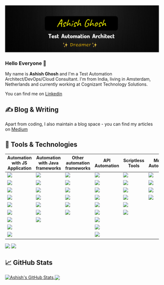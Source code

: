 ![Header](https://raw.githubusercontent.com/ghoshasish99/ghoshasish99/main/header.png)

### Hello Everyone 👋

My name is **Ashish Ghosh** and I'm a Test Automation Architect/DevOps/Cloud Consultant. 
I'm from India, living in Amsterdam, Netherlands and currently working at Cognizant Technology Solutions.

You can find me on [Linkedin](https://www.linkedin.com/in/ashish-ghosh/)

## &#x270d; Blog & Writing

Apart from coding, I also maintain a blog space - you can find my articles on [Medium](https://medium.com/@ghoshasish99)

## 🔧 Tools & Technologies

Automation with JS Application|Automation with Java frameworks|Other automation frameworks|API Automation|Scriptless Tools|Mobile Automation|Service Virtualization
----|----|----|----|----|----|----
![](https://img.shields.io/badge/Playwright-CucumberJS-informational?style=flat&color=2bbc8a)|![](https://img.shields.io/badge/Selenium-Cucumber-informational?style=flat&color=blue)|![](https://img.shields.io/badge/Selenium-Specflow-informational?style=flat&color=blueviolet)|![](https://img.shields.io/badge/Java-SerenityRestAssured-informational?style=flat&color=2bbc8a)|![](https://img.shields.io/badge/Katalon-informational?style=flat&color=lightgrey)|![](https://img.shields.io/badge/Appium-informational?style=flat&color=2bbc8a)|![](https://img.shields.io/badge/Wiremock-informational?style=flat&color=2bbc8a)
![](https://img.shields.io/badge/Playwright-Folio-informational?style=flat&color=2bbc8a)|![](https://img.shields.io/badge/Selenium-Serenity-informational?style=flat&color=blue)|![](https://img.shields.io/badge/Playwright-Specflow-informational?style=flat&color=blueviolet)|![](https://img.shields.io/badge/SoapUI-Rest&SoapAPI-informational?style=flat&color=2bbc8a)|![](https://img.shields.io/badge/Ranorex-informational?style=flat&color=lightgrey)|![](https://img.shields.io/badge/Espresso-informational?style=flat&color=2bbc8a)|![](https://img.shields.io/badge/JsonServer-informational?style=flat&color=2bbc8a)
![](https://img.shields.io/badge/Puppeteer-CucumberJS-informational?style=flat&color=2bbc8a)|![](https://img.shields.io/badge/Selenium-Jbehave-informational?style=flat&color=blue)|![](https://img.shields.io/badge/Ruby-Watir-informational?style=flat&color=red)|![](https://img.shields.io/badge/Java-Karate-informational?style=flat&color=2bbc8a)|![](https://img.shields.io/badge/TestComplete-informational?style=flat&color=lightgrey)|![](https://img.shields.io/badge/Selendroid-informational?style=flat&color=2bbc8a)
![](https://img.shields.io/badge/Puppeteer-Jest-informational?style=flat&color=2bbc8a)|![](https://img.shields.io/badge/Jbehave-Serenity-informational?style=flat&color=blue)|![](https://img.shields.io/badge/RobotFramework-Selenium-informational?style=flat&color=yellow)|![](https://img.shields.io/badge/RestSharp-Specflow-informational?style=flat&color=2bbc8a)|![](https://img.shields.io/badge/CITS-informational?style=flat&color=lightgrey)|![](https://img.shields.io/badge/Robotium-informational?style=flat&color=2bbc8a)
![](https://img.shields.io/badge/Cypress-CucumberJS-informational?style=flat&color=2bbc8a)|![](https://img.shields.io/badge/Playwright-Cucumber-informational?style=flat&color=blue)|![](https://img.shields.io/badge/RobotFramework-Playwright-informational?style=flat&color=yellow)|![](https://img.shields.io/badge/Scala-Gatlin-informational?style=flat&color=2bbc8a)|![](https://img.shields.io/badge/TestProject-informational?style=flat&color=lightgrey)
![](https://img.shields.io/badge/Cypress-Mocha-informational?style=flat&color=2bbc8a)|![](https://img.shields.io/badge/Java-Galen-informational?style=flat&color=blue)|![](https://img.shields.io/badge/Pytest-RequestModule-informational?style=flat&color=yellow)|![](https://img.shields.io/badge/JS-RequestModule-informational?style=flat&color=2bbc8a)|![](https://img.shields.io/badge/Tosca-informational?style=flat&color=lightgrey)
![](https://img.shields.io/badge/Protractor-Jasmine-informational?style=flat&color=2bbc8a)|![](https://img.shields.io/badge/Java-Applitools-informational?style=flat&color=blue)||![](https://img.shields.io/badge/Postman-Newman-informational?style=flat&color=2bbc8a)
![](https://img.shields.io/badge/WebDriverIO-Mocha-informational?style=flat&color=2bbc8a)|||![](https://img.shields.io/badge/Java-JMeter-informational?style=flat&color=blue)
![](https://img.shields.io/badge/NighwatchJS-BDD-informational?style=flat&color=2bbc8a)|||![](https://img.shields.io/badge/Java-CitrusFramework-informational?style=flat&color=blue)
![](https://img.shields.io/badge/TestCafe-BDD-informational?style=flat&color=2bbc8a)
![](https://img.shields.io/badge/Taiko-Gauge-informational?style=flat&color=2bbc8a)

## &#x1f4c8; GitHub Stats

<a href="https://github.com/ghoshasish99/ghoshasish99">
  <img align="center" src="https://github-readme-stats.vercel.app/api?username=ghoshasish99&show_icons=true&theme=merko" alt="Ashish's GitHub Stats" />
</a>

<a href="https://github.com/ghoshasish99/ghoshasish99">
  <img align="center" src="https://github-readme-stats.vercel.app/api/top-langs/?username=ghoshasish99&layout=compact" />
</a>

<!-- icons without padding -->
[1.1]: https://raw.githubusercontent.com/ghoshasish99/ghoshasish99/main/linkedin.png (LinkedIn icon without padding)
<!-- links to your social media accounts -->
[1]: https://www.linkedin.com/in/ashish-ghosh/
